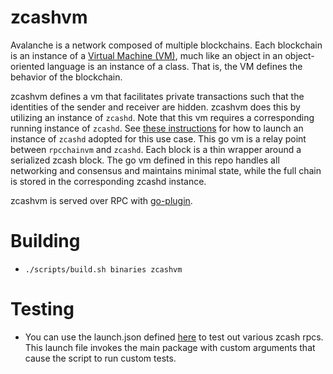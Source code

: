 # zcashvm

Avalanche is a network composed of multiple blockchains. Each blockchain is an instance of a [Virtual Machine (VM)](https://docs.avax.network/learn/platform-overview#virtual-machines), much like an object in an object-oriented language is an instance of a class. That is, the VM defines the behavior of the blockchain.

zcashvm defines a vm that facilitates private transactions such that the identities of the sender and receiver are hidden. zcashvm does this by utilizing an instance of `zcashd`. Note that this vm requires a corresponding running instance of `zcashd`. See [these instructions](https://github.com/rkass/zcash/blob/zsno-release/doc/debugging.md) for how to launch an instance of `zcashd` adopted for this use case. This go vm is a relay point between `rpcchainvm` and `zcashd`. Each block is a thin wrapper around a serialized zcash block. The go vm defined in this repo handles all networking and consensus and maintains minimal state, while the full chain is stored in the corresponding zcashd instance.

zcashvm is served over RPC with [go-plugin](https://github.com/hashicorp/go-plugin).

# Building

- `./scripts/build.sh binaries zcashvm`

# Testing

- You can use the launch.json defined [here](./vscode/launch.json) to test out various zcash rpcs. This launch file invokes the main package with custom arguments that cause the script to run custom tests.